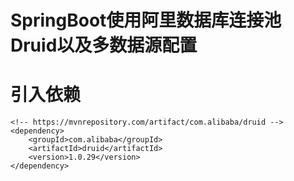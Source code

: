 # SpringBoot使用阿里数据库连接池Druid以及多数据源配置

# 引入依赖
```aidl
<!-- https://mvnrepository.com/artifact/com.alibaba/druid -->
<dependency>
    <groupId>com.alibaba</groupId>
    <artifactId>druid</artifactId>
    <version>1.0.29</version>
</dependency>

```